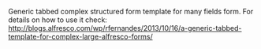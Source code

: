 Generic tabbed complex structured form template for many fields form. For details on how to use it check: http://blogs.alfresco.com/wp/rfernandes/2013/10/16/a-generic-tabbed-template-for-complex-large-alfresco-forms/
